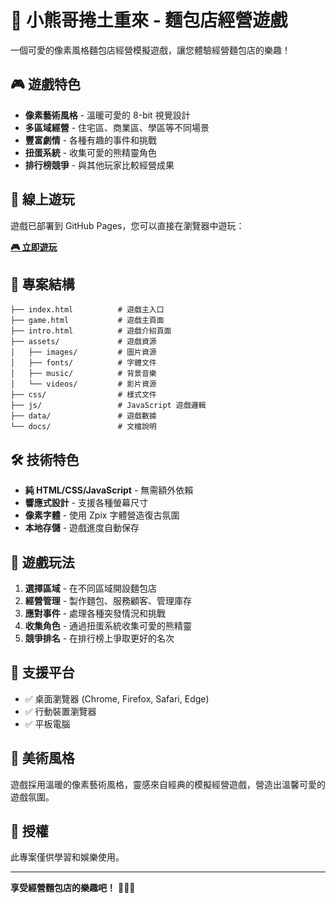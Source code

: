 # 🐻 小熊哥捲土重來 - 麵包店經營遊戲

一個可愛的像素風格麵包店經營模擬遊戲，讓您體驗經營麵包店的樂趣！

## 🎮 遊戲特色

- **像素藝術風格** - 溫暖可愛的 8-bit 視覺設計
- **多區域經營** - 住宅區、商業區、學區等不同場景
- **豐富劇情** - 各種有趣的事件和挑戰
- **扭蛋系統** - 收集可愛的熊精靈角色
- **排行榜競爭** - 與其他玩家比較經營成果

## 🚀 線上遊玩

遊戲已部署到 GitHub Pages，您可以直接在瀏覽器中遊玩：

**[🎮 立即遊玩](https://wall4oppy.github.io/bear-bakery-game/)**

## 📁 專案結構

```
├── index.html          # 遊戲主入口
├── game.html           # 遊戲主頁面
├── intro.html          # 遊戲介紹頁面
├── assets/             # 遊戲資源
│   ├── images/         # 圖片資源
│   ├── fonts/          # 字體文件
│   ├── music/          # 背景音樂
│   └── videos/         # 影片資源
├── css/                # 樣式文件
├── js/                 # JavaScript 遊戲邏輯
├── data/               # 遊戲數據
└── docs/               # 文檔說明
```

## 🛠️ 技術特色

- **純 HTML/CSS/JavaScript** - 無需額外依賴
- **響應式設計** - 支援各種螢幕尺寸
- **像素字體** - 使用 Zpix 字體營造復古氛圍
- **本地存儲** - 遊戲進度自動保存

## 🎯 遊戲玩法

1. **選擇區域** - 在不同區域開設麵包店
2. **經營管理** - 製作麵包、服務顧客、管理庫存
3. **應對事件** - 處理各種突發情況和挑戰
4. **收集角色** - 通過扭蛋系統收集可愛的熊精靈
5. **競爭排名** - 在排行榜上爭取更好的名次

## 📱 支援平台

- ✅ 桌面瀏覽器 (Chrome, Firefox, Safari, Edge)
- ✅ 行動裝置瀏覽器
- ✅ 平板電腦

## 🎨 美術風格

遊戲採用溫暖的像素藝術風格，靈感來自經典的模擬經營遊戲，營造出溫馨可愛的遊戲氛圍。

## 📄 授權

此專案僅供學習和娛樂使用。

---

**享受經營麵包店的樂趣吧！** 🥖🍞🧁
